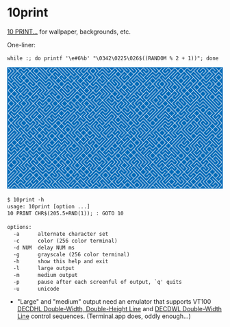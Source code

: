 # 10print

[10 PRINT...](https://10print.org) for wallpaper, backgrounds, etc.

One-liner:

``` console
while :; do printf '\e#6%b' "\0342\0225\026$((RANDOM % 2 + 1))"; done
```

![10print background](images/10print.png)

``` console
$ 10print -h
usage: 10print [option ...]
10 PRINT CHR$(205.5+RND(1)); : GOTO 10

options:
  -a      alternate character set
  -c      color (256 color terminal)
  -d NUM  delay NUM ms
  -g      grayscale (256 color terminal)
  -h      show this help and exit
  -l      large output
  -m      medium output
  -p      pause after each screenful of output, `q' quits
  -u      unicode
```

* "Large" and "medium" output need an emulator that supports VT100 [DECDHL Double-Width, Double-Height Line](https://vt100.net/docs/vt100-ug/chapter3.html#DECDHL) and [DECDWL Double-Width Line](https://vt100.net/docs/vt100-ug/chapter3.html#DECDWL) control sequences. (Terminal.app does, oddly enough...)
